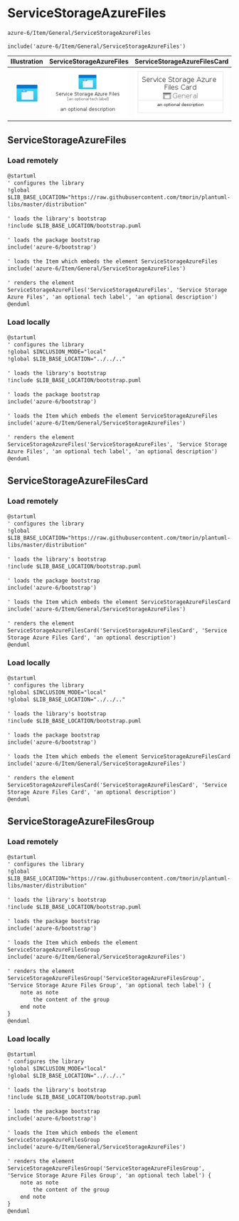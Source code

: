 # ServiceStorageAzureFiles


```text
azure-6/Item/General/ServiceStorageAzureFiles
```

```text
include('azure-6/Item/General/ServiceStorageAzureFiles')
```



| Illustration | ServiceStorageAzureFiles | ServiceStorageAzureFilesCard | ServiceStorageAzureFilesGroup |
| :---: | :---: | :---: | :---: |
| ![illustration for Illustration](../../../azure-6/Item/General/ServiceStorageAzureFiles.png) | ![illustration for ServiceStorageAzureFiles](../../../azure-6/Item/General/ServiceStorageAzureFiles.Local.png) | ![illustration for ServiceStorageAzureFilesCard](../../../azure-6/Item/General/ServiceStorageAzureFilesCard.Local.png) | ![illustration for ServiceStorageAzureFilesGroup](../../../azure-6/Item/General/ServiceStorageAzureFilesGroup.Local.png) |




## ServiceStorageAzureFiles

### Load remotely
```plantuml
@startuml
' configures the library
!global $LIB_BASE_LOCATION="https://raw.githubusercontent.com/tmorin/plantuml-libs/master/distribution"

' loads the library's bootstrap
!include $LIB_BASE_LOCATION/bootstrap.puml

' loads the package bootstrap
include('azure-6/bootstrap')

' loads the Item which embeds the element ServiceStorageAzureFiles
include('azure-6/Item/General/ServiceStorageAzureFiles')

' renders the element
ServiceStorageAzureFiles('ServiceStorageAzureFiles', 'Service Storage Azure Files', 'an optional tech label', 'an optional description')
@enduml
```

### Load locally
```plantuml
@startuml
' configures the library
!global $INCLUSION_MODE="local"
!global $LIB_BASE_LOCATION="../../.."

' loads the library's bootstrap
!include $LIB_BASE_LOCATION/bootstrap.puml

' loads the package bootstrap
include('azure-6/bootstrap')

' loads the Item which embeds the element ServiceStorageAzureFiles
include('azure-6/Item/General/ServiceStorageAzureFiles')

' renders the element
ServiceStorageAzureFiles('ServiceStorageAzureFiles', 'Service Storage Azure Files', 'an optional tech label', 'an optional description')
@enduml
```

## ServiceStorageAzureFilesCard

### Load remotely
```plantuml
@startuml
' configures the library
!global $LIB_BASE_LOCATION="https://raw.githubusercontent.com/tmorin/plantuml-libs/master/distribution"

' loads the library's bootstrap
!include $LIB_BASE_LOCATION/bootstrap.puml

' loads the package bootstrap
include('azure-6/bootstrap')

' loads the Item which embeds the element ServiceStorageAzureFilesCard
include('azure-6/Item/General/ServiceStorageAzureFiles')

' renders the element
ServiceStorageAzureFilesCard('ServiceStorageAzureFilesCard', 'Service Storage Azure Files Card', 'an optional description')
@enduml
```

### Load locally
```plantuml
@startuml
' configures the library
!global $INCLUSION_MODE="local"
!global $LIB_BASE_LOCATION="../../.."

' loads the library's bootstrap
!include $LIB_BASE_LOCATION/bootstrap.puml

' loads the package bootstrap
include('azure-6/bootstrap')

' loads the Item which embeds the element ServiceStorageAzureFilesCard
include('azure-6/Item/General/ServiceStorageAzureFiles')

' renders the element
ServiceStorageAzureFilesCard('ServiceStorageAzureFilesCard', 'Service Storage Azure Files Card', 'an optional description')
@enduml
```

## ServiceStorageAzureFilesGroup

### Load remotely
```plantuml
@startuml
' configures the library
!global $LIB_BASE_LOCATION="https://raw.githubusercontent.com/tmorin/plantuml-libs/master/distribution"

' loads the library's bootstrap
!include $LIB_BASE_LOCATION/bootstrap.puml

' loads the package bootstrap
include('azure-6/bootstrap')

' loads the Item which embeds the element ServiceStorageAzureFilesGroup
include('azure-6/Item/General/ServiceStorageAzureFiles')

' renders the element
ServiceStorageAzureFilesGroup('ServiceStorageAzureFilesGroup', 'Service Storage Azure Files Group', 'an optional tech label') {
    note as note
        the content of the group
    end note
}
@enduml
```

### Load locally
```plantuml
@startuml
' configures the library
!global $INCLUSION_MODE="local"
!global $LIB_BASE_LOCATION="../../.."

' loads the library's bootstrap
!include $LIB_BASE_LOCATION/bootstrap.puml

' loads the package bootstrap
include('azure-6/bootstrap')

' loads the Item which embeds the element ServiceStorageAzureFilesGroup
include('azure-6/Item/General/ServiceStorageAzureFiles')

' renders the element
ServiceStorageAzureFilesGroup('ServiceStorageAzureFilesGroup', 'Service Storage Azure Files Group', 'an optional tech label') {
    note as note
        the content of the group
    end note
}
@enduml
```

